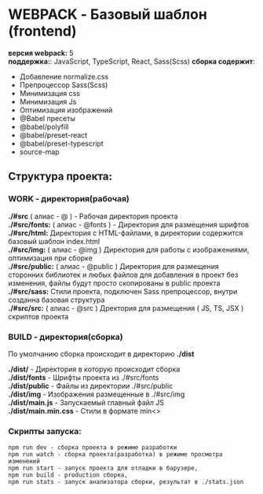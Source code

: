 # WEBPACK - Базовый шаблон (frontend)

**версия webpack:** 5<br>
**поддержка:**: JavaScript, TypeScript, React, Sass(Scss)
**сборка содержит**:<br>

- Добавление normalize.css<br>
- Препроцессор Sass(Scss)<br>
- Минимизация css<br>
- Минимизация Js<br>
- Оптимизация изображений<br>
- @Babel пресеты<br>
- @babel/polyfill<br>
- @babel/preset-react<br>
- @babel/preset-typescript<br>
- source-map<br>

## Структура проекта:

### WORK - директория(рабочая)

**./#src** ( алиас - @ ) - Рабочая директория проекта<br/>
**./#src/fonts:** ( алиас - @fonts ) - Директория для размещения шрифтов<br/>
**./#src/html:** Директория с HTML-файлами, в директории содержится базовый шаблон index.html<br/>
**./#src/img:** ( алиас - @img ) Директория для работы с изображениями, оптимизация при сборке<br/>
**./#src/public:** ( алиас - @public ) Директория для размещения сторонних библиотек и любых файлов для добавления в проект без изменения, файлы будут просто скопированы в public проекта<br/>
**./#src/sass:** Стили проекта, подключен Sass препроцессор, внутри созданна базовая структура <br/>
**./#src/src:** ( алиас - @src ) Дректория для размещения ( JS, TS, JSX ) скриптов проекта <br/>

### BUILD - директория(сборка)

По умолчанию сборка происходит в директорию **./dist**

**./dist/** - Директория в которую происходит сборка<br>
**./dist/fonts** - Шрифты проекта из ./#src/fonts<br>
**./dist/public** - Файлы из директории ./#src/public<br>
**./dist/img** - Изображения размещенные в ./#src/img<br>
**./dist/main.js** - Запускаемый главный файл JS<br>
**./dist/main.min.css** - Стили в формате min<>

### Скрипты запуска:

    npm run dev - сборка проекта в режиме разработки
    npm run watch - сборка проекта(разработка) в режиме просмотра изменений
    npm run start - запуск проекта для отладки в барузере,
    npm run build - production сборка,
    npm run stats - запуск анализатора сборки, результат в ./stats.json
